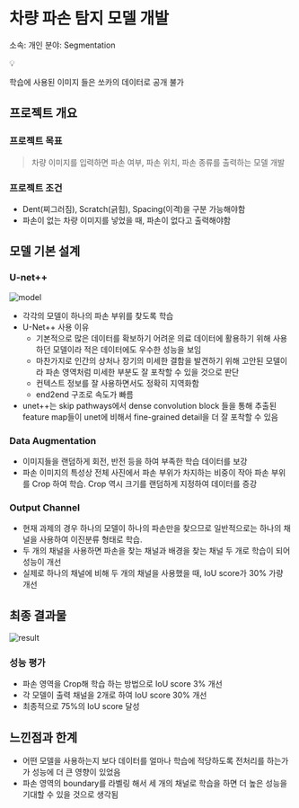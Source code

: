 # 차량 파손 탐지 모델 개발

소속: 개인
분야: Segmentation

<aside>
💡

학습에 사용된 이미지 들은 쏘카의 데이터로 공개 불가

</aside>

## 프로젝트 개요

### 프로젝트 목표

> 차량 이미지를 입력하면 파손 여부, 파손 위치, 파손 종류를 출력하는 모델 개발
> 

### 프로젝트 조건

- Dent(찌그러짐), Scratch(긁힘), Spacing(이격)을 구분 가능해야함
- 파손이 없는 차량 이미지를 넣었을 때, 파손이 없다고 출력해야함

## 모델 기본 설계

### U-net++

![model](/Users/kimtaejong/Personal/Github/SocarChatbot/image/model.png)

- 각각의 모델이 하나의 파손 부위를 찾도록 학습
- U-Net++ 사용 이유
    - 기본적으로 많은 데이터를 확보하기 어려운 의료 데이터에 활용하기 위해 사용하던 모델이라 적은 데이터에도 우수한 성능을 보임
    - 마찬가지로 인간의 상처나 장기의 미세한 결함을 발견하기 위해 고안된 모델이라 파손 영역처럼 미세한 부분도 잘 포착할 수 있을 것으로 판단
    - 컨텍스트 정보를 잘 사용하면서도 정확히 지역화함
    - end2end 구조로 속도가 빠름
- unet++는 skip pathways에서 dense convolution block 들을 통해 추출된 feature map들이 unet에 비해서 fine-grained detail을 더 잘 포착할 수 있음

### Data Augmentation

- 이미지들을 랜덤하게 회전, 반전 등을 하여 부족한 학습 데이터를 보강
- 파손 이미지의 특성상 전체 사진에서 파손 부위가 차지하는 비중이 작아 파손 부위를 Crop 하여 학습. Crop 역시 크기를 랜덤하게 지정하여 데이터를 증강

### Output Channel

- 현재 과제의 경우 하나의 모델이 하나의 파손만을 찾으므로 일반적으로는 하나의 채널을 사용하여 이진분류 형태로 학습.
- 두 개의 채널을 사용하면 파손을 찾는 채널과 배경을 찾는 채널 두 개로 학습이 되어 성능이 개선
- 실제로 하나의 채널에 비해 두 개의 채널을 사용했을 때, IoU score가 30% 가량 개선

## 최종 결과물

![result](/Users/kimtaejong/Personal/Github/SocarChatbot/image/result.png)

### 성능 평가

- 파손 영역을 Crop해 학습 하는 방법으로 IoU score 3% 개선
- 각 모델이 출력 채널을 2개로 하여 IoU score 30% 개선
- 최종적으로 75%의 IoU score 달성

## 느낀점과 한계

- 어떤 모델을 사용하는지 보다 데이터를 얼마나 학습에 적당하도록 전처리를 하는가가 성능에 더 큰 영향이 있었음
- 파손 영역의 boundary를 라벨링 해서 세 개의 채널로 학습을 하면 더 높은 성능을 기대할 수 있을 것으로 생각됨